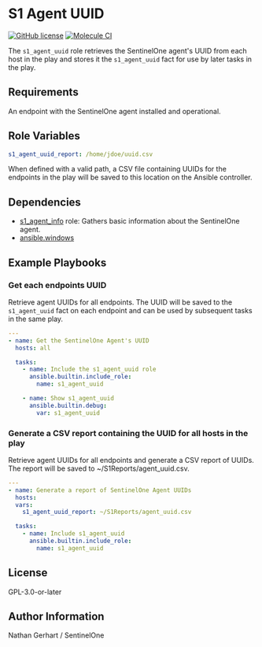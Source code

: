 # S1 Agent UUID

[![GitHub license](https://badgen.net/github/license/s1-nathangerhart/ansible_collection_s1agent)](https://github.com/s1-nathangerhart/ansible_collection_s1agent/blob/main/LICENSE)
[![Molecule CI](https://github.com/s1-nathangerhart/ansible_collection_s1agent/actions/workflows/s1_agent_uuid.yml/badge.svg)](https://github.com/s1-nathangerhart/ansible_collection_s1agent/actions/workflows/s1_agent_uuid.yml)

The `s1_agent_uuid` role retrieves the SentinelOne agent's UUID from each host in the play and stores it the `s1_agent_uuid` fact for use by later tasks in the play.

## Requirements

An endpoint with the SentinelOne agent installed and operational.

## Role Variables

```yaml
s1_agent_uuid_report: /home/jdoe/uuid.csv
```

When defined with a valid path, a CSV file containing UUIDs for the endpoints in the play will be saved to this location on the Ansible controller.

## Dependencies

* [s1_agent_info](../s1_agent_info/) role: Gathers basic information about the SentinelOne agent.
* [ansible.windows](https://docs.ansible.com/ansible/latest/collections/ansible/windows/index.html)

## Example Playbooks

### Get each endpoints UUID

Retrieve agent UUIDs for all endpoints. The UUID will be saved to the `s1_agent_uuid` fact on each endpoint and can be used by subsequent tasks in the same play.

```yaml
---
- name: Get the SentinelOne Agent's UUID
  hosts: all

  tasks:
    - name: Include the s1_agent_uuid role
      ansible.builtin.include_role:
        name: s1_agent_uuid

    - name: Show s1_agent_uuid
      ansible.builtin.debug:
        var: s1_agent_uuid
```

### Generate a CSV report containing the UUID for all hosts in the play

Retrieve agent UUIDs for all endpoints and generate a CSV report of UUIDs. The report will be saved to ~/S1Reports/agent_uuid.csv.

```yaml
---
- name: Generate a report of SentinelOne Agent UUIDs
  hosts:
  vars:
    s1_agent_uuid_report: ~/S1Reports/agent_uuid.csv

  tasks:
    - name: Include s1_agent_uuid
      ansible.builtin.include_role:
        name: s1_agent_uuid
```

## License

GPL-3.0-or-later

## Author Information

Nathan Gerhart / SentinelOne

